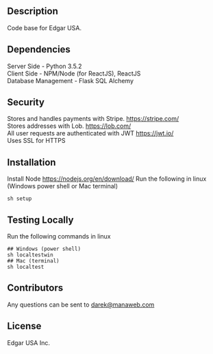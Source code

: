 ## Description
Code base for Edgar USA. 

## Dependencies 
Server Side - Python 3.5.2 <br/>
Client Side - NPM/Node (for ReactJS), ReactJS <br/> 
Database Management - Flask SQL Alchemy <br/>

## Security 
Stores and handles payments with Stripe. https://stripe.com/ <br/>
Stores addresses with Lob. https://lob.com/ <br/>
All user requests are authenticated with JWT https://jwt.io/ <br/>
Uses SSL for HTTPS

## Installation
Install Node
https://nodejs.org/en/download/
Run the following in linux  
(Windows power shell or Mac terminal)

```
sh setup
```


## Testing Locally
Run the following commands in linux 

```
## Windows (power shell)
sh localtestwin
## Mac (terminal)
sh localtest
```

## Contributors
Any questions can be sent to darek@manaweb.com

## License
Edgar USA Inc.

